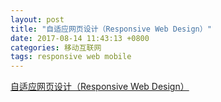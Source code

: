 ```yaml
---
layout: post
title: "自适应网页设计（Responsive Web Design）"
date: 2017-08-14 11:43:13 +0800
categories: 移动互联网
tags: responsive web mobile
---
```


[自适应网页设计（Responsive Web Design）](http://www.ruanyifeng.com/blog/2012/05/responsive_web_design.html)